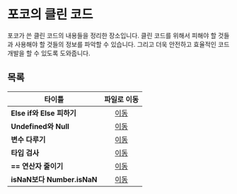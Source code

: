# 포코의 클린 코드
포코가 쓴 클린 코드의 내용들을 정리한 장소입니다. 클린 코드를 위해서 피해야 할 것들과 사용해야 할 것들의 정보를 파악할 수 있습니다. 그리고 더욱 안전하고 효율적인 코드 개발을 할 수 있도록 도와줍니다.   

## 목록
|타이틀|파일로 이동|
|---|:---:|
|**Else if와 Else 피하기**|[이동](https://github.com/Hschan2/EverythingAboutJava/blob/master/CleanCode/%ED%8F%AC%EC%BD%94%EC%9D%98%ED%81%B4%EB%A6%B0%EC%BD%94%EB%93%9C/Else%20if%EC%99%80%20Else%20%ED%94%BC%ED%95%98%EA%B8%B0.md)|
|**Undefined와 Null**|[이동](https://github.com/Hschan2/EverythingAboutJava/blob/master/CleanCode/%ED%8F%AC%EC%BD%94%EC%9D%98%ED%81%B4%EB%A6%B0%EC%BD%94%EB%93%9C/Undefined%EC%99%80%20Null.md)|
|**변수 다루기**|[이동](https://github.com/Hschan2/EverythingAboutJava/blob/master/CleanCode/%ED%8F%AC%EC%BD%94%EC%9D%98%ED%81%B4%EB%A6%B0%EC%BD%94%EB%93%9C/%EB%B3%80%EC%88%98%20%EB%8B%A4%EB%A3%A8%EA%B8%B0.md)|
|**타입 검사**|[이동](https://github.com/Hschan2/EverythingAboutJava/blob/master/CleanCode/%ED%8F%AC%EC%BD%94%EC%9D%98%ED%81%B4%EB%A6%B0%EC%BD%94%EB%93%9C/%ED%83%80%EC%9E%85%20%EA%B2%80%EC%82%AC.md)|
|**== 연산자 줄이기**|[이동](https://github.com/Hschan2/EverythingAboutJava/blob/master/CleanCode/%ED%8F%AC%EC%BD%94%EC%9D%98%ED%81%B4%EB%A6%B0%EC%BD%94%EB%93%9C/EQEQ%20%EC%A4%84%EC%9D%B4%EA%B8%B0.md)|
|**isNaN보다 Number.isNaN**|[이동](https://github.com/Hschan2/EverythingAboutJava/blob/master/CleanCode/%ED%8F%AC%EC%BD%94%EC%9D%98%ED%81%B4%EB%A6%B0%EC%BD%94%EB%93%9C/IsNaN().md)|